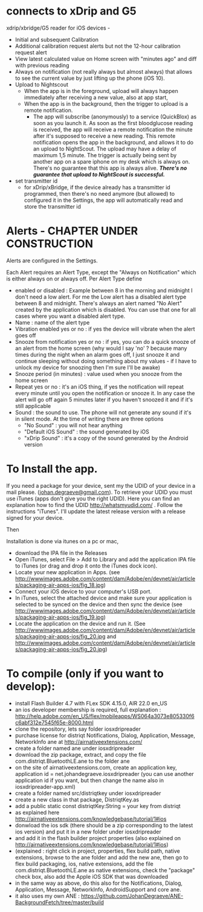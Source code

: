 # connects to xDrip and G5



xdrip/xbridge/G5 reader for iOS devices - 

* Initial and subsequent Calibration
* Additional calibration request alerts but not the 12-hour calibration request alert
* View latest calculated value on Home screen with "minutes ago" and diff with previous reading
* Always on notification (not really always but almost always) that allows to see the current value by just lifting up the phone (iOS 10).
* Upload to Nightscout
  * When the app is in the foreground, upload will always happen immediately after receiving a new value, also at app start, 
  * When the app is in the background, then the trigger to upload is a remote notification.
    * The app will subscribe (anonymously) to a service (QuickBlox) as soon as you launch it. As soon as the first bloodglucose reading is received, the app will receive a remote notification the minute after it's supposed to receive a new reading. This remote notification opens the app in the background, and allows it to do an upload to NightScout. The upload may have a delay of maximum 1,5 minute. The trigger is actually being sent by another app on a spare iphone on my desk which is always on. There's no guarantee that this app is always alive. ___There's no guarantee that upload to NightScout is successful.___
* set transmitter id
  * for xDrip/xBridge, if the device already has a transmitter id programmed, then there's no need anymore (but allowed) to configured it in the Settings, the app will automatically read and store the transmitter id

# Alerts - CHAPTER UNDER CONSTRUCTION

Alerts are configured in the Settings.

Each Alert requires an Alert Type, except the "Always on Notification" which is either always on or always off. 
Per Alert Type define
 * enabled or disabled : Example between 8 in the morning and midnight I don't need a low alert. For me the Low alert has a disabled alert type between 8 and midnight. There's
 always an alert named "No Alert" created by the application which is disabled. You can use that one for all cases where you want a disabled alert type.
 * Name : name of the alert type
 * Vibration enabled yes or no : if yes the device will vibrate when the alert goes off
 * Snooze from notification yes or no : if yes, you can do a quick snooze of an alert from the home screen (why would I say 'no' ? because many times during the night when an alarm goes off, I just snooze it and continue sleeping without doing something about my values - if I have to unlock my device for snoozing then I'm sure I'll be awake)
 * Snooze period (in minutes) : value used when you snooze from the home screen
 * Repeat yes or no : it's an iOS thing, if yes the notification will repeat every minute until you open the notification or snooze it. In any case the alert will go off again 5 minutes later if you haven't snoozed it and if it's still applicable
 * Sound : the sound to use. 
   The phone will not generate any sound if it's in silent mode.
   At the time of writing there are three options
   * "No Sound" : you will not hear anything
   * "Default iOS Sound" : the sound generated by iOS
   * "xDrip Sound" : it's a copy of the sound generated by the Android version


# To Install the app.

If you need a package for your device, sent my the UDID of your device in a mail please. (johan.degraeve@gmail.com).
To retrieve your UDID you must use iTunes (apps don't give you the right UDID). Here you can find an explanation how to find the UDID http://whatsmyudid.com/ . Follow the instructions "iTunes".
I'll update the latest release version with a release signed for your device.

Then

Installation is done via itunes on a pc or mac, 

* download the IPA file in the Releases
* Open iTunes, select File > Add to Library and add the application IPA file to iTunes (or drag and drop it onto the iTunes dock icon).
* Locate your new application in Apps. (see http://wwwimages.adobe.com/content/dam/Adobe/en/devnet/air/articles/packaging-air-apps-ios/fig_18.jpg)
* Connect your iOS device to your computer's USB port.
* In iTunes, select the attached device and make sure your application is selected to be synced on the device and then sync the device (see http://wwwimages.adobe.com/content/dam/Adobe/en/devnet/air/articles/packaging-air-apps-ios/fig_19.jpg)
* Locate the application on the device and run it. (See http://wwwimages.adobe.com/content/dam/Adobe/en/devnet/air/articles/packaging-air-apps-ios/fig_20.jpg and http://wwwimages.adobe.com/content/dam/Adobe/en/devnet/air/articles/packaging-air-apps-ios/fig_20.jpg)

# To compile (only if you want to develop):
- install Flash Builder 4.7 with FLex SDK 4.15.0, AIR 22.0 en_US
- an ios developer membership is required, full explanation : http://help.adobe.com/en_US/flex/mobileapps/WS064a3073e805330f6c6abf312e7545f65e-8000.html
- clone the repository, lets say folder iosxdripreader
- purchase license for distriqt Notifications, Dialog, Application, Message, NetworkInfo ane at http://airnativeextensions.com/
- create a folder named ane under iosxdripreader
- download the zip package, extract, and copy the file com.distriqt.BluetoothLE.ane to the folder ane
- on the site of airnativeextensions.com, create an application key, application id = net.johandegraeve.iosxdripreader (you can use another application id if you want, but then change the name also in iosxdripreader-app.xml)
- create a folder named src/distriqtkey under iosxdripreader
- create a new class in that package, DistriqtKey.as
- add a public static const distriqtKey:String = your key from distriqt
- as explained here http://airnativeextensions.com/knowledgebase/tutorial/1#ios
- donwload the ios sdk (there should be a zip corresponding to the latest ios version) and put it in a new folder under iosxdripreader
- and add it in the flash builder project properties (also explained on  http://airnativeextensions.com/knowledgebase/tutorial/1#ios)
- (explained : right click in project, properties, flex build path, native extensions, browse to the ane folder and add the new ane, then go to flex build packaging, ios, native extensions, add the file com.distriqt.BluetoothLE.ane as native extensions, check the "package" check box, also add the Apple iOS SDK that was downloaded
- in the same way as above, do this also for the Notifications, Dialog, Application, Message, NetworkInfo, AndroidSupport and core ane.
- it also uses my own ANE : https://github.com/JohanDegraeve/ANE-BackgroundFetch/tree/master/build
